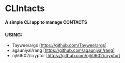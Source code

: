 # CLIntacts
#### A simple CLI app to manage CONTACTS

### USING:
- Taywee/args [https://github.com/Taywee/args]
- agauniyal/rang [https://github.com/agauniyal/rang]
- njh0602/cryptor [https://github.com/njh0602/cryptor]

